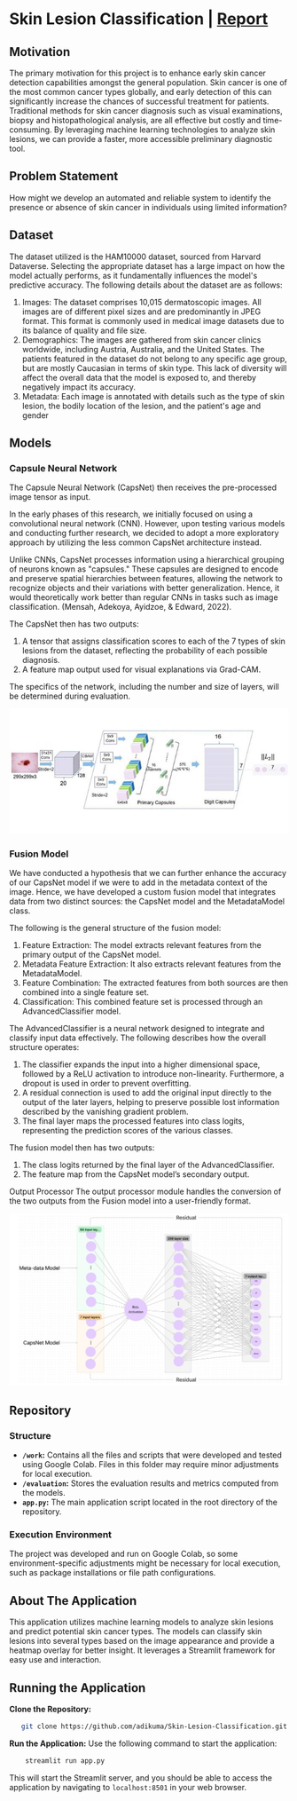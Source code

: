 # Skin Lesion Classification | [Report](https://github.com/adikuma/Skin-Lesion-Classification/raw/main/ADL%20Final%20Report.pdf)

## Motivation

The primary motivation for this project is to enhance early skin cancer detection capabilities amongst the general population. Skin cancer is one of the most common cancer types globally, and early detection of this can significantly increase the chances of successful treatment for patients. Traditional methods for skin cancer diagnosis such as visual examinations, biopsy and histopathological analysis, are all effective but costly and time-consuming. By leveraging machine learning technologies to analyze skin lesions, we can provide a faster, more accessible preliminary diagnostic tool. 

## Problem Statement

How might we develop an automated and reliable system to identify the presence or absence of skin cancer in individuals using limited information?

##	Dataset

The dataset utilized is the HAM10000 dataset, sourced from Harvard Dataverse. Selecting the appropriate dataset has a large impact on how the model actually performs, as it fundamentally influences the model's predictive accuracy. The following details about the dataset are as follows:

1.	Images: The dataset comprises 10,015 dermatoscopic images. All images are of different pixel sizes and are predominantly in JPEG format. This format is commonly used in medical image datasets due to its balance of quality and file size.
2.	Demographics: The images are gathered from skin cancer clinics worldwide, including Austria, Australia, and the United States. The patients featured in the dataset do not belong to any specific age group, but are mostly Caucasian in terms of skin type. This lack of diversity will affect the overall data that the model is exposed to, and thereby negatively impact its accuracy.
3.	Metadata: Each image is annotated with details such as the type of skin lesion, the bodily location of the lesion, and the patient's age and gender

## Models

### Capsule Neural Network

The Capsule Neural Network (CapsNet) then receives the pre-processed image tensor as input. 

In the early phases of this research, we initially focused on using a convolutional neural network (CNN). However, upon testing various models and conducting further research, we decided to adopt a more exploratory approach by utilizing the less common CapsNet architecture instead. 

Unlike CNNs, CapsNet processes information using a hierarchical grouping of neurons known as "capsules." These capsules are designed to encode and preserve spatial hierarchies between features, allowing the network to recognize objects and their variations with better generalization. Hence, it would theoretically work better than regular CNNs in tasks such as image classification. (Mensah, Adekoya, Ayidzoe, & Edward, 2022).

The CapsNet then has two outputs:

1.	A tensor that assigns classification scores to each of the 7 types of skin lesions from the dataset, reflecting the probability of each possible diagnosis. 
2.	A feature map output used for visual explanations via Grad-CAM.

The specifics of the network, including the number and size of layers, will be determined during evaluation. 

![FixCaps Model Architecture](https://github.com/adikuma/Skin-Lesion-Classification/blob/main/fixcaps.jpg?raw=true)

### Fusion Model

We have conducted a hypothesis that we can further enhance the accuracy of our CapsNet model if we were to add in the metadata context of the image. Hence, we have developed a custom fusion model that integrates data from two distinct sources: the CapsNet model and the MetadataModel class.

The following is the general structure of the fusion model:

1.	Feature Extraction: The model extracts relevant features from the primary output of the CapsNet model.
2.	Metadata Feature Extraction: It also extracts relevant features from the MetadataModel.
3.	Feature Combination: The extracted features from both sources are then combined into a single feature set.
4.	Classification: This combined feature set is processed through an AdvancedClassifier model.

The AdvancedClassifier is a neural network designed to integrate and classify input data effectively. The following describes how the overall structure operates:

1.	The classifier expands the input into a higher dimensional space, followed by a ReLU activation to introduce non-linearity. Furthermore, a dropout is used in order to prevent overfitting.
2.	A residual connection is used to add the original input directly to the output of the later layers, helping to preserve possible lost information described by the vanishing gradient problem.
3.	The final layer maps the processed features into class logits, representing the prediction scores of the various classes.

The fusion model then has two outputs:

1.	The class logits returned by the final layer of the AdvancedClassifier.
2.	The feature map from the CapsNet model’s secondary output.

Output Processor
The output processor module handles the conversion of the two outputs from the Fusion model into a user-friendly format. 

![FixCaps Model Architecture](https://github.com/adikuma/Skin-Lesion-Classification/blob/main/fusion.jpg?raw=true)

## Repository

### Structure

- **`/work`:** Contains all the files and scripts that were developed and tested using Google Colab. Files in this folder may require minor adjustments for local execution.
- **`/evaluation`:** Stores the evaluation results and metrics computed from the models.
- **`app.py`:** The main application script located in the root directory of the repository.

### Execution Environment

The project was developed and run on Google Colab, so some environment-specific adjustments might be necessary for local execution, such as package installations or file path configurations.

## About The Application

This application utilizes machine learning models to analyze skin lesions and predict potential skin cancer types. The models can classify skin lesions into several types based on the image appearance and provide a heatmap overlay for better insight. It leverages a Streamlit framework for easy use and interaction.

## Running the Application

**Clone the Repository:**

 ```bash
    git clone https://github.com/adikuma/Skin-Lesion-Classification.git
 ```

**Run the Application:**
Use the following command to start the application:

```bash
    streamlit run app.py
```

This will start the Streamlit server, and you should be able to access the application by navigating to `localhost:8501` in your web browser.
